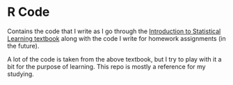 # R Code
Contains the code that I write as I go through the [Introduction to 
Statistical Learning textbook](http://www-bcf.usc.edu/~gareth/ISL/) 
along with the code I write for homework assignments (in the future).

A lot of the code is taken from the above textbook, but I try to play with it a bit for the purpose of learning. This repo is mostly a reference for my studying.
